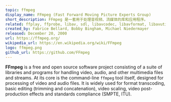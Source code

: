```yaml
---
topic: ffmpeg
display_name: FFmpeg (Fast Forward Moving Picture Experts Group)
short_description: FFmpeg 是一套用于处理音视频、流媒体的库和应用程序。
related: ffplay, ffprobe, libav, sdl, libavcodec, libavformat, libavutil, libavfilter, mplayer, mencoder
created_by: Fabrice Bellard, Bobby Bingham, Michael Niedermayer
released: December 20, 2000
url: https://ffmpeg.org/
wikipedia_url: https://en.wikipedia.org/wiki/FFmpeg
logo: ffmpeg.png
github_url: https://github.com/FFmpeg
---
```

**FFmpeg** is a free and open source software project consisting of a suite of libraries and programs for handling video, audio, and other multimedia files and streams. At its core is the command-line `ffmpeg` tool itself, designed for processing of video and audio files. It is widely used for format transcoding, basic editing (trimming and concatenation), video scaling, video post-production effects and standards compliance (SMPTE, ITU). 
